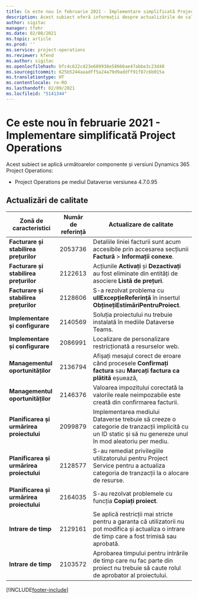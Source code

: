 ```yaml
---
title: Ce este nou în februarie 2021 - Implementare simplificată Project Operations
description: Acest subiect oferă informații despre actualizările de calitate disponibile în lansarea din februarie 2021 a implementării simplificate a Project Operations.
author: sigitac
manager: tfehr
ms.date: 02/08/2021
ms.topic: article
ms.prod: ''
ms.service: project-operations
ms.reviewer: kfend
ms.author: sigitac
ms.openlocfilehash: bfc4c622c423e689938e58666ae47abbe3c23d48
ms.sourcegitcommit: 625b5244aaadff5a24a79d9addff91f87c6b015a
ms.translationtype: HT
ms.contentlocale: ro-RO
ms.lasthandoff: 02/09/2021
ms.locfileid: "5141344"
---
```

# <a name="whats-new-february-2021---project-operations-lite-deployment"></a>Ce este nou în februarie 2021 - Implementare simplificată Project Operations

Acest subiect se aplică următoarelor componente și versiuni Dynamics 365 Project Operations:

  - Project Operations pe mediul Dataverse versiunea 4.7.0.95

## <a name="quality-updates"></a>Actualizări de calitate

| **Zonă de caracteristici** | **Număr de referință** | **Actualizare de calitate** |
| --- | --- | --- |
| **Facturare și stabilirea prețurilor** | 2053736 | Detaliile liniei facturii sunt acum accesibile prin accesarea secțiunii **Factură** > **Informații conexe**. |
| **Facturare și stabilirea prețurilor** | 2122613 | Acțiunile **Activați** și **Dezactivați** au fost eliminate din entități de asociere **Listă de prețuri**. |
| **Facturare și stabilirea prețurilor** | 2128606 | S-a rezolvat problema cu **ullExcepțieReferință** în insertul **ObținețiEstimăriPentruProiect**. |
| **Implementare și configurare** | 2140569 | Soluția proiectului nu trebuie instalată în mediile Dataverse Teams. |
| **Implementare și configurare** | 2086991 | Localizare de personalizare restricționată a resurselor web. |
| **Managementul oportunităților** | 2136794 | Afișați mesajul corect de eroare când procesele **Confirmați factura** sau **Marcați factura ca plătită** eșuează, |
| **Managementul oportunităților** | 2146376 | Valoarea impozitului corectată la valorile reale neimpozabile este creată din confirmarea facturii. |
| **Planificarea și urmărirea proiectului** | 2099879 | Implementarea mediului Dataverse trebuie să creeze o categorie de tranzacții implicită cu un ID static și să nu genereze unul în mod aleatoriu per mediu. |
| **Planificarea și urmărirea proiectului** | 2128577 | S-au remediat privilegiile utilizatorului pentru Project Service pentru a actualiza categoria de tranzacții la o alocare de resurse. |
| **Planificarea și urmărirea proiectului** | 2164035 | S-au rezolvat problemele cu funcția **Copiați proiect**. |
| **Intrare de timp** | 2129161 | Se aplică restricții mai stricte pentru a garanta că utilizatorii nu pot modifica și actualiza o intrare de timp care a fost trimisă sau aprobată. |
| **Intrare de timp** | 2103572 | Aprobarea timpului pentru intrările de timp care nu fac parte din proiect nu trebuie să caute rolul de aprobator al proiectului. |


[!INCLUDE[footer-include](../../includes/footer-banner.md)]